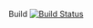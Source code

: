 Build [![Build Status](https://travis-ci.org/denisbalyko/onbike.by.svg?branch=master)](https://travis-ci.org/denisbalyko/onbike.by)
